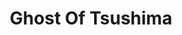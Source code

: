 ---
weight: 41
images:
- https://res.cloudinary.com/lrmn/image/upload/v1687460551/VIRTUAL-PHOTOGRAPHY/ghostoftsushima/got6-lrmn_annv0f.jpg
multipleColumn: true
title: Ghost Of Tsushima
tags:
- actionshots
- all
---